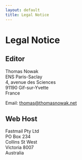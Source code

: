 ```yaml
---
layout: default
title: Legal Notice
---
```



<div class="container" markdown="1">
<div class="row" markdown="1">
<div class="col-md-6" markdown="1">

Legal Notice
============

Editor
------

Thomas Nowak  
ENS Paris-Saclay  
4, avenue des Sciences  
91190 Gif-sur-Yvette  
France  

Email: [thomas@thomasnowak.net](mailto:thomas@thomasnowak.net)

Web Host
--------

Fastmail Pty Ltd  
PO Box 234  
Collins St West  
Victoria 8007  
Australia

</div>
</div>
</div>
